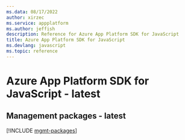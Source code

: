 ```yaml
---
ms.data: 08/17/2022
author: xirzec
ms.service: appplatform
ms.author: jeffish
description: Reference for Azure App Platform SDK for JavaScript
title: Azure App Platform SDK for JavaScript
ms.devlang: javascript
ms.topic: reference
---
```

# Azure App Platform SDK for JavaScript - latest

## Management packages - latest
[!INCLUDE [mgmt-packages](app-platform-mgmt-index.md)]
